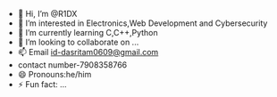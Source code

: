 - 👋 Hi, I’m @R1DX
- 👀 I’m interested in Electronics,Web Development and Cybersecurity 
- 🌱 I’m currently learning C,C++,Python 
- 💞️ I’m looking to collaborate on ...
- 📫 Email id-dasritam0609@gmail.com
- contact number-7908358766
- 😄 Pronouns:he/him
- ⚡ Fun fact: ...

<!---
R1DX/R1DX is a ✨ special ✨ repository because its `README.md` (this file) appears on your GitHub profile.
You can click the Preview link to take a look at your changes.
--->
